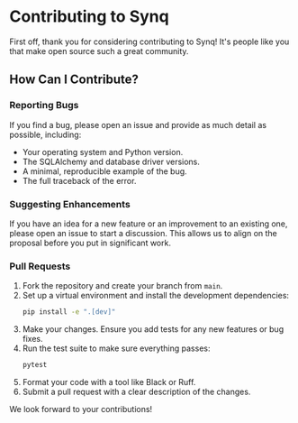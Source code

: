 # Contributing to Synq

First off, thank you for considering contributing to Synq! It's people like you that make open source such a great community.

## How Can I Contribute?

### Reporting Bugs
If you find a bug, please open an issue and provide as much detail as possible, including:
* Your operating system and Python version.
* The SQLAlchemy and database driver versions.
* A minimal, reproducible example of the bug.
* The full traceback of the error.

### Suggesting Enhancements
If you have an idea for a new feature or an improvement to an existing one, please open an issue to start a discussion. This allows us to align on the proposal before you put in significant work.

### Pull Requests
1.  Fork the repository and create your branch from `main`.
2.  Set up a virtual environment and install the development dependencies:
    ```bash
    pip install -e ".[dev]"
    ```
3.  Make your changes. Ensure you add tests for any new features or bug fixes.
4.  Run the test suite to make sure everything passes:
    ```bash
    pytest
    ```
5.  Format your code with a tool like Black or Ruff.
6.  Submit a pull request with a clear description of the changes.

We look forward to your contributions!
